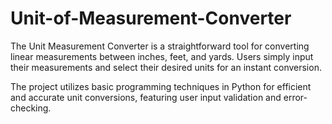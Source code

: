 # Unit-of-Measurement-Converter
The Unit Measurement Converter is a straightforward tool for converting linear measurements between inches, feet, and yards. Users simply input their measurements and select their desired units for an instant conversion.

The project utilizes basic programming techniques in Python for efficient and accurate unit conversions, featuring user input validation and error-checking.
